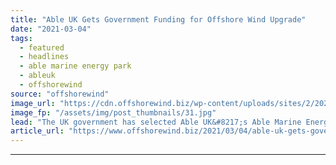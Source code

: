 ```yaml
---
title: "Able UK Gets Government Funding for Offshore Wind Upgrade"
date: "2021-03-04"
tags: 
  - featured
  - headlines
  - able marine energy park
  - ableuk
  - offshorewind
source: "offshorewind"
image_url: "https://cdn.offshorewind.biz/wp-content/uploads/sites/2/2021/03/04152003/AbleUK_AMEP.jpg"
image_fp: "/assets/img/post_thumbnails/31.jpg"
lead: "The UK government has selected Able UK&#8217;s Able Marine Energy Park (AMEP) for funding"
article_url: "https://www.offshorewind.biz/2021/03/04/able-uk-gets-government-funding-for-offshore-wind-upgrade/"
---
```


---

